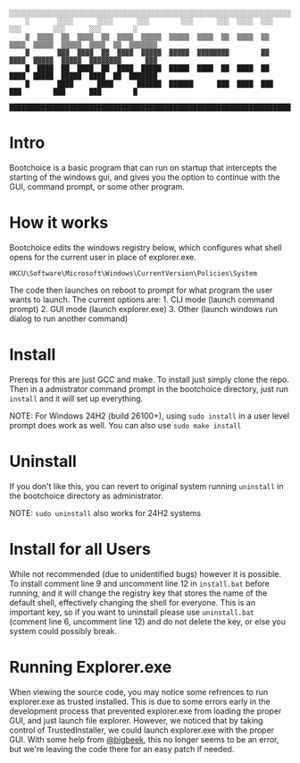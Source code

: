 ```
    ░░░░░░░░░░░░░░░░░░░░░░░░░░░░░░░░░░░░░░░░░░░░░░░░░░░░░░░░░░░░░░░░░░░░░░░░░░░░░░░░░░░░░░░░░░░░░░░░░░░░
    ░       ░░░░      ░░░░      ░░░        ░░░      ░░░  ░░░░  ░░░      ░░░        ░░░      ░░░        ░
    ▒  ▒▒▒▒  ▒▒  ▒▒▒▒  ▒▒  ▒▒▒▒  ▒▒▒▒▒  ▒▒▒▒▒  ▒▒▒▒  ▒▒  ▒▒▒▒  ▒▒  ▒▒▒▒  ▒▒▒▒▒  ▒▒▒▒▒  ▒▒▒▒  ▒▒  ▒▒▒▒▒▒▒
    ▓       ▓▓▓  ▓▓▓▓  ▓▓  ▓▓▓▓  ▓▓▓▓▓  ▓▓▓▓▓  ▓▓▓▓▓▓▓▓        ▓▓  ▓▓▓▓  ▓▓▓▓▓  ▓▓▓▓▓  ▓▓▓▓▓▓▓▓      ▓▓▓
    █  ████  ██  ████  ██  ████  █████  █████  ████  ██  ████  ██  ████  █████  █████  ████  ██  ███████
    █       ████      ████      ██████  ██████      ███  ████  ███      ███        ███      ███        █
    ████████████████████████████████████████████████████████████████████████████████████████████████████
```
# Intro
Bootchoice is a basic program that can run on startup that intercepts the starting of the windows gui, and gives you the option to continue with the GUI, command prompt, or some other program. 

# How it works
Bootchoice edits the windows registry below, which configures what shell opens for the current user in place of explorer.exe. 
```batch
HKCU\Software\Microsoft\Windows\CurrentVersion\Policies\System
```
The code then launches on reboot to prompt for what program the user wants to launch. The current options are:
    1. CLI mode (launch command prompt)
    2. GUI mode (launch explorer.exe)
    3. Other (launch windows run dialog to run another command)

# Install
Prereqs for this are just GCC and make. To install just simply clone the repo. Then in a admistrator command prompt in the bootchoice directory, just run `install` and it will set up everything.

NOTE: For Windows 24H2 (build 26100+), using `sudo install` in a user level prompt does work as well. You can also use `sudo make install`

# Uninstall
If you don't like this, you can revert to original system running `uninstall` in the bootchoice directory as administrator.

NOTE: `sudo uninstall` also works for 24H2 systems

# Install for all Users
While not recommended (due to unidentified bugs) however it is possible. To install comment line 9 and uncomment line 12 in `install.bat` before running, and it will change the registry key that stores the name of the default shell, effectively changing the shell for everyone. This is an important key, so if you want to uninstall please use `uninstall.bat` (comment line 6, uncomment line 12) and do not delete the key, or else you system could possibly break.

# Running Explorer.exe
When viewing the source code, you may notice some refrences to run explorer.exe as trusted installed. This is due to some errors early in the development process that prevented explorer.exe from loading the proper GUI, and just launch file explorer. However, we noticed that by taking control of TrustedInstaller, we could launch explorer.exe with the proper GUI. With some help from [@bigbeek](https://github.com/bigbeek), this no longer seems to be an error, but we're leaving the code there for an easy patch if needed.
